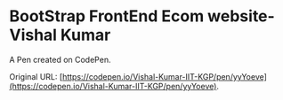 # BootStrap FrontEnd Ecom website- Vishal Kumar

A Pen created on CodePen.

Original URL: [https://codepen.io/Vishal-Kumar-IIT-KGP/pen/yyYoeve](https://codepen.io/Vishal-Kumar-IIT-KGP/pen/yyYoeve).

